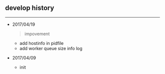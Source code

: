 ## develop history ##
---

- 2017/04/19
   >impovement
	* add hostinfo in pidfile
	* add worker queue size info log

- 2017/04/09
	* init

